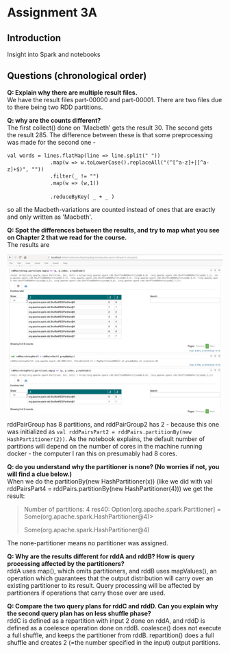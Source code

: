 # Assignment 3A

## Introduction
Insight into Spark and notebooks

## Questions (chronological order)
**Q: Explain why there are multiple result files.**  
We have the result files part-00000 and part-00001. There are two files due to there being two RDD partitions. 

**Q: why are the counts different?**   
The first collect() done on 'Macbeth' gets the result 30. The second gets the result 285. The difference between these is  that some
preprocessing was made for the second one - 

    val words = lines.flatMap(line => line.split(" "))  
                  .map(w => w.toLowerCase().replaceAll("(^[^a-z]+|[^a-z]+$)", ""))  
                  .filter(_ != "")  
                  .map(w => (w,1))  

                  .reduceByKey( _ + _ )


so all the Macbeth-variations are counted instead of ones that are exactly and only written as 'Macbeth'. 



**Q: Spot the differences between the results, and try to map what you see on Chapter 2 that we read for the course.**  
The results are 

![alt text](ass3_b_rddpairs.png "Results rddA and rddB")

rddPairGroup has 8 partitions, and rddPairGroup2 has 2 - because this one was initialized as 
`val rddPairsPart2 = rddPairs.partitionBy(new HashPartitioner(2))`. As the notebook explains, the default number of partitions will depend on the number of cores in the machine running docker - the computer I ran this on presumably had 8 cores.



**Q: do you understand why the partitioner is none? (No worries if not, you will find a clue below.)**  
When we do the partitionBy(new HashPartitioner(x)) (like we did with val rddPairsPart4 = rddPairs.partitionBy(new HashPartitioner(4))) 
we get the result:

>Number of partitions: 4
>res40: Option[org.apache.spark.Partitioner] = Some(org.apache.spark.HashPartitioner@4)>
>
>Some(org.apache.spark.HashPartitioner@4)

The none-partitioner means no partitioner was assigned.

**Q: Why are the results different for rddA and rddB? How is query processing affected by the partitioners?**  
rddA uses map(), which omits partitioners, and rddB uses mapValues(), an operation which guarantees that the output distribution will carry over an existing partitioner to its result. Query processing will be affected by partitioners if operations that carry those over are used.

**Q: Compare the two query plans for rddC and rddD. Can you explain why the second query plan has on less shuffle phase?**  
rddC is defined as a repartition with input 2 done on rddA, and rddD is defined as a coelesce operation done on rddB. coalesce() does not execute a full shuffle, and keeps the partitioner from rddB. repartition() does a full shuffle and creates 2 (=the number specified in the input) output partitions.

